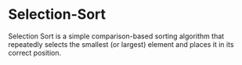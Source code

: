 # Selection-Sort
Selection Sort is a simple comparison-based sorting algorithm that repeatedly selects the smallest (or largest) element and places it in its correct position.
